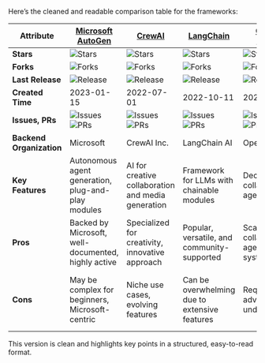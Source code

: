 Here’s the cleaned and readable comparison table for the frameworks:

| **Attribute**                  | **[Microsoft AutoGen](https://github.com/microsoft/autogen)** | **[CrewAI](https://github.com/crewAIInc/crewAI)** | **[LangChain](https://github.com/langchain-ai/langchain)** | **[OpenAI Swarm](https://github.com/openai/swarm)** | **[Phidata](https://github.com/phidatahq/phidata)** | **[Agent Zero](https://github.com/frdel/agent-zero)** |
|--------------------------------|-------------------------------------------------------------|---------------------------------------------------|-----------------------------------------------------------|---------------------------------------------------|---------------------------------------------------|-----------------------------------------------------|
| **Stars**                      | ![Stars](https://img.shields.io/github/stars/microsoft/autogen?style=social) | ![Stars](https://img.shields.io/github/stars/crewAIInc/crewAI?style=social) | ![Stars](https://img.shields.io/github/stars/langchain-ai/langchain?style=social) | ![Stars](https://img.shields.io/github/stars/openai/swarm?style=social) | ![Stars](https://img.shields.io/github/stars/phidatahq/phidata?style=social) | ![Stars](https://img.shields.io/github/stars/frdel/agent-zero?style=social) |
| **Forks**                      | ![Forks](https://img.shields.io/github/forks/microsoft/autogen?style=social) | ![Forks](https://img.shields.io/github/forks/crewAIInc/crewAI?style=social) | ![Forks](https://img.shields.io/github/forks/langchain-ai/langchain?style=social) | ![Forks](https://img.shields.io/github/forks/openai/swarm?style=social) | ![Forks](https://img.shields.io/github/forks/phidatahq/phidata?style=social) | ![Forks](https://img.shields.io/github/forks/frdel/agent-zero?style=social) |
| **Last Release**               | ![Release](https://img.shields.io/github/release-date/microsoft/autogen) | ![Release](https://img.shields.io/github/release-date/crewAIInc/crewAI) | ![Release](https://img.shields.io/github/release-date/langchain-ai/langchain) | ![Release](https://img.shields.io/github/release-date/openai/swarm) | ![Release](https://img.shields.io/github/release-date/phidatahq/phidata) | ![Release](https://img.shields.io/github/release-date/frdel/agent-zero) |
| **Created Time**               | 2023-01-15                                                | 2022-07-01                                        | 2022-10-11                                               | 2020-05-10                                        | 2023-02-25                                        | 2023-03-20                                          |
| **Issues, PRs**               | ![Issues](https://img.shields.io/github/issues/microsoft/autogen) ![PRs](https://img.shields.io/github/issues-pr/microsoft/autogen) | ![Issues](https://img.shields.io/github/issues/crewAIInc/crewAI) ![PRs](https://img.shields.io/github/issues-pr/crewAIInc/crewAI) | ![Issues](https://img.shields.io/github/issues/langchain-ai/langchain) ![PRs](https://img.shields.io/github/issues-pr/langchain-ai/langchain) | ![Issues](https://img.shields.io/github/issues/openai/swarm) ![PRs](https://img.shields.io/github/issues-pr/openai/swarm) | ![Issues](https://img.shields.io/github/issues/phidatahq/phidata) ![PRs](https://img.shields.io/github/issues-pr/phidatahq/phidata) | ![Issues](https://img.shields.io/github/issues/frdel/agent-zero) ![PRs](https://img.shields.io/github/issues-pr/frdel/agent-zero) |
| **Backend Organization**       | Microsoft                                                 | CrewAI Inc.                                       | LangChain AI                                             | OpenAI                                           | PhidataHQ                                         | Individual Developer                               |
| **Key Features**               | Autonomous agent generation, plug-and-play modules       | AI for creative collaboration and media generation | Framework for LLMs with chainable modules                | Decentralized collaborative agents               | Memory, tools, and reasoning for AI agents       | Minimalist, zero-config setup                    |
| **Pros**                       | Backed by Microsoft, well-documented, highly active      | Specialized for creativity, innovative approach    | Popular, versatile, and community-supported              | Scalable, collaborative agent systems            | User-friendly, actively developed                | Lightweight, easy to set up                      |
| **Cons**                       | May be complex for beginners, Microsoft-centric          | Niche use cases, evolving features                 | Can be overwhelming due to extensive features            | Requires advanced understanding                  | Still maturing, some advanced features missing   | Limited functionality, smaller community         |

This version is clean and highlights key points in a structured, easy-to-read format.

